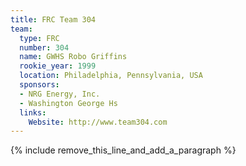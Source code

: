 ```yaml
---
title: FRC Team 304
team:
  type: FRC
  number: 304
  name: GWHS Robo Griffins
  rookie_year: 1999
  location: Philadelphia, Pennsylvania, USA
  sponsors:
  - NRG Energy, Inc.
  - Washington George Hs
  links:
    Website: http://www.team304.com
---
```


{% include remove_this_line_and_add_a_paragraph %}